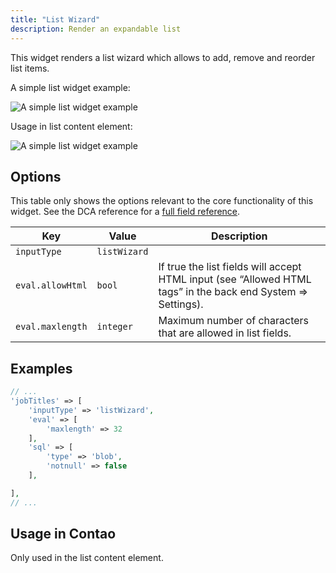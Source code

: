 ```yaml
---
title: "List Wizard"
description: Render an expandable list
---
```


This widget renders a list wizard which allows to add, remove and reorder list items.

A simple list widget example:

![A simple list widget example](../images/list-wizard-simple.png?classes=shadow)

Usage in list content element: 

![A simple list widget example](../images/list-wizard-ce.png?classes=shadow)

## Options

This table only shows the options relevant to the core functionality of this widget. See the DCA reference for a [full field reference](../../dca/fields).

| Key   | Value | Description
| ----- | ----- | --------------- |
| `inputType` | `listWizard` | |
| `eval.allowHtml` | `bool` | If true the list fields will accept HTML input (see “Allowed HTML tags” in the back end System => Settings). |
| `eval.maxlength` | `integer` | Maximum number of characters that are allowed in list fields. |


## Examples

```php
// ...
'jobTitles' => [
    'inputType' => 'listWizard',
    'eval' => [
        'maxlength' => 32
    ],
    'sql' => [
        'type' => 'blob',
        'notnull' => false
    ],

],
// ...
```

## Usage in Contao

Only used in the list content element.